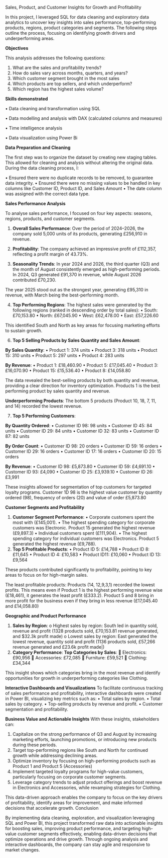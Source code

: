 Sales, Product, and Customer Insights for Growth and Profitability


In this project, I leveraged SQL for data cleaning and exploratory data analytics to uncover key insights into sales performance, top-performing products, regions, product categories and segments. The following steps outline the process, focusing on identifying growth drivers and underperforming areas.


**Objectives**

This analysis addresses the following questions:
1)	What are the sales and profitability trends?
2)	How do sales vary across months, quarters, and years?
3)	Which customer segment brought in the most sales
4)	Which products are top sellers, and which underperform?
5)	Which region has the highest sales volume?


**Skills demonstrated**

•	Data cleaning and transformation using SQL

•	Data modelling and analysis with DAX (calculated columns and measures)

•	Time intelligence analysis

•	Data visualization using Power Bi


**Data Preparation and Cleaning**

The first step was to organize the dataset by creating new staging tables. 
This allowed for cleaning and analysis without altering the original data. During the data cleaning process, I:

•	Ensured there were no duplicate records to be removed, to guarantee data integrity.
•	Ensured there were no missing values to be handled in key columns like Customer ID, Product ID, and Sales Amount
•	The date column was assigned with the correct data type.


**Sales Performance Analysis**


To analyse sales performance, I focused on four key aspects: seasons, regions, products, and customer segments.
1)	**Overall Sales Performance**: Over the period of 2024–2026, the company sold 5,000 units of its products, generating £256,910 in revenue. 

2)	**Profitability**: The company achieved an impressive profit of £112,357, reflecting a profit margin of 43.73%. 

3)	**Seasonality Trends**:  In year 2024 and 2026, the third quarter (Q3) and the month of August consistently emerged as high-performing periods. In 2024, Q3 generated £91,370 in revenue, while August 2026 contributed £70,230. 

The year 2025 stood out as the strongest year, generating £95,310 in revenue, with March being the best-performing month.

4)	**Top Performing Regions**: The highest sales were generated by the following regions (ranked in descending order by total sales):
•	South: £70,153.80
•	North: £67,045.90
•	West: £62,478.00
•	East: £57,226.60

This identified South and North as key areas for focusing marketing efforts to sustain growth.

6)	**Top 5 Selling Products by Sales Quantity and Sales Amount**:

**By Sales Quantity**:
•	Product 1: 374 units
•	Product 3: 318 units
•	Product 15: 310 units
•	Product 5: 297 units
•	Product 4: 283 units

**By Revenue**:
•	Product 1: £18,460.90
•	Product 5: £17,045.40
•	Product 3: £16,070.90
•	Product 15: £15,536.40
•	Product 8: £14,058.80

The data revealed the best-selling products by both quantity and revenue, providing a clear direction for inventory optimization. Products 1 is the best performing product by sales quantity and revenue.

**Underperforming Products**: The bottom 5 products (Product 10, 18, 7, 11, and 14) recorded the lowest revenue.

7)	**Top 5 Performing Customers**:

**By Quantity Ordered**:
•	Customer ID 98: 98 units
•	Customer ID 45: 84 units
•	Customer ID 29: 84 units
•	Customer ID 32: 83 units
•	Customer ID 87: 82 units

**By Order Count**:
•	Customer ID 98: 20 orders
•	Customer ID 59: 16 orders
•	Customer ID 29: 16 orders
•	Customer ID 17: 16 orders
•	Customer ID 20: 15 orders

**By Revenue**:
•	Customer ID 98: £5,873.80
•	Customer ID 59: £4,691.10
•	Customer ID 93: £4,090
•	Customer ID 25: £3,939.10
•	Customer ID 26: £3,991

These insights allowed for segmentation of top customers for targeted loyalty programs. Customer 1D 98 is the highest value customer by quantity ordered (98), frequency of orders (20) and value of order £5,873.80

**Customer Segments and Profitability**

1.	**Customer Segment Performance**:
•	Corporate customers spent the most with (£145,001).
•	The highest spending category for corporate customers was Electronic. Product 15 generated the highest revenue (£9,897.3)
•	Individual customers spent (£111,904).
•	The highest spending category for individual customers was Electronics. Product 5 generated the highest revenue (£9,788).
2.	**Top 5 Profitable Products**:
•	Product ID 5: £14,788
•	Product ID 8: £11,645
•	Product ID 4: £10,583
•	Product ID11: £10,060
•	Product ID 13: £9,564

These products contributed significantly to profitability, pointing to key areas to focus on for high-margin sales. 

The least profitable products: Products (14, 12,9,3,1) recorded the lowest profits. This means even if Product 1 is the highest performing revenue wise (£18,461), it generates the least profit (£333.2). Product 5 and 8 bring in more profit for the business even if they bring in less revenue (£17,045.40 and £14,058.80)

**Geographic and Product Performance**
1.	**Sales by Region**:
o	Highest sales by region: South led in quantity sold, revenue and profit (1328 products sold, £70,153.81 revenue generated, and $32.3k profit made)
o	Lowest sales by region: East generated the lowest revenue, quantity sold and profit (1136 products sold, £57,266 revenue generated and £23.6k profit made|)
2.	**Category Performance**:
**Top Categories by Sales**:
	Electronics: £90,956
	Accessories: £72,085
	Furniture: £59,521
	Clothing: £34,344

This insight shows which categories bring in the most revenue and identify opportunities for growth in underperforming categories like Clothing.

**Interactive Dashboards and Visualizations**
To facilitate continuous tracking of sales performance and profitability, interactive dashboards were created in Power BI, visualizing key metrics such as:
•	Total sales by region.
•	Total sales by category.
•	Top-selling products by revenue and profit.
•	Customer segmentation and profitability.

**Business Value and Actionable Insights**
With these insights, stakeholders can:
1.	Capitalize on the strong performance of Q3 and August by increasing marketing efforts, launching promotions, or introducing new products during these periods.
2.	Target top-performing regions like South and North for continued growth while addressing declining areas.
3.	Optimize inventory by focusing on high-performing products such as Product 1 and Product 5 (Accessories)
4.	Implement targeted loyalty programs for high-value customers, particularly focusing on corporate customer segments.
5.	Leverage category trends to adjust product offerings and boost revenue in Electronics and Accessories, while revamping strategies for Clothing.

This data-driven approach enables the company to focus on the key drivers of profitability, identify areas for improvement, and make informed decisions that accelerate growth.
Conclusion

By implementing data cleaning, exploration, and visualization leveraging SQL and Power BI, this project transformed raw data into actionable insights for boosting sales, improving product performance, and targeting high-value customer segments effectively, enabling data-driven decisions that optimize operations and drive growth. Through ongoing analysis and interactive dashboards, the company can stay agile and responsive to market changes.

